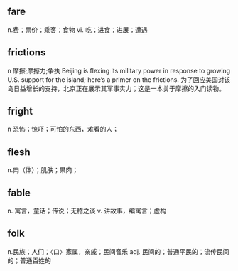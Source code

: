 
## fare
n.费；票价；乘客；食物
vi. 吃；进食；进展；遭遇

## frictions
n 摩擦;摩擦力;争执
Beijing is flexing its military power in response to growing U.S. support for the island; here’s a primer on the frictions.
为了回应美国对该岛日益增长的支持，北京正在展示其军事实力；这是一本关于摩擦的入门读物。

## fright
n 恐怖；惊吓；可怕的东西，难看的人；

## flesh
n.肉（体）；肌肤；果肉；

## fable
n. 寓言，童话；传说；无稽之谈
v. 讲故事，编寓言；虚构

## folk
n.民族；人们；〈口〉家属，亲戚；民间音乐
adj. 民间的；普通平民的；流传民间的；普通百姓的
